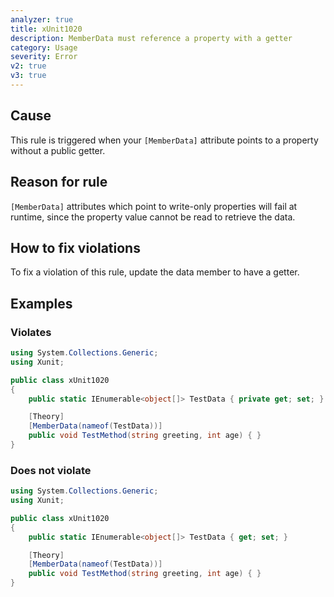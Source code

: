 ```yaml
---
analyzer: true
title: xUnit1020
description: MemberData must reference a property with a getter
category: Usage
severity: Error
v2: true
v3: true
---
```


## Cause

This rule is triggered when your `[MemberData]` attribute points to a property without a public getter.

## Reason for rule

`[MemberData]` attributes which point to write-only properties will fail at runtime, since the property value cannot be read to retrieve the data.

## How to fix violations

To fix a violation of this rule, update the data member to have a getter.

## Examples

### Violates

```csharp
using System.Collections.Generic;
using Xunit;

public class xUnit1020
{
    public static IEnumerable<object[]> TestData { private get; set; }

    [Theory]
    [MemberData(nameof(TestData))]
    public void TestMethod(string greeting, int age) { }
}
```

### Does not violate

```csharp
using System.Collections.Generic;
using Xunit;

public class xUnit1020
{
    public static IEnumerable<object[]> TestData { get; set; }

    [Theory]
    [MemberData(nameof(TestData))]
    public void TestMethod(string greeting, int age) { }
}
```

